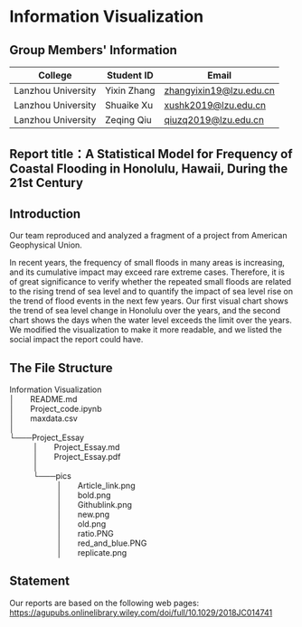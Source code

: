 # Information Visualization

## Group Members' Information
|      College     | Student ID|        Email          |
|------------------|-----------|-----------------------|
|Lanzhou University|Yixin Zhang|zhangyixin19@lzu.edu.cn|
|Lanzhou University|Shuaike Xu |   xushk2019@lzu.edu.cn|
|Lanzhou University|Zeqing Qiu |   qiuzq2019@lzu.edu.cn|

## Report title：A Statistical Model for Frequency of Coastal Flooding in Honolulu, Hawaii, During the 21st Century

## Introduction
Our team reproduced and analyzed a fragment of a project from American Geophysical Union.

In recent years, the frequency of small floods in many areas is increasing, and its cumulative impact may exceed rare extreme cases. Therefore, it is of great significance to verify whether the repeated small floods are related to the rising trend of sea level and to quantify the impact of sea level rise on the trend of flood events in the next few years. Our first visual chart shows the trend of sea level change in Honolulu over the years, and the second chart shows the days when the water level exceeds the limit over the years. We modified the visualization to make it more readable, and we listed the social impact the report could have.

## The File Structure
Information Visualization<br>
│&emsp;&emsp;README.md<br>
│&emsp;&emsp;Project_code.ipynb<br>
│&emsp;&emsp;maxdata.csv<br>
│<br>
└───Project_Essay<br>
&emsp;&emsp;&emsp;│&emsp;&emsp;Project_Essay.md<br>
&emsp;&emsp;&emsp;│&emsp;&emsp;Project_Essay.pdf<br>
&emsp;&emsp;&emsp;│<br>
&emsp;&emsp;&emsp;└───pics<br>
&emsp;&emsp;&emsp;&emsp;&emsp;&emsp;│&emsp;&emsp;Article_link.png<br>
&emsp;&emsp;&emsp;&emsp;&emsp;&emsp;│&emsp;&emsp;bold.png<br>
&emsp;&emsp;&emsp;&emsp;&emsp;&emsp;│&emsp;&emsp;Githublink.png<br>
&emsp;&emsp;&emsp;&emsp;&emsp;&emsp;│&emsp;&emsp;new.png<br>
&emsp;&emsp;&emsp;&emsp;&emsp;&emsp;│&emsp;&emsp;old.png<br>
&emsp;&emsp;&emsp;&emsp;&emsp;&emsp;│&emsp;&emsp;ratio.PNG<br>
&emsp;&emsp;&emsp;&emsp;&emsp;&emsp;│&emsp;&emsp;red_and_blue.PNG<br>
&emsp;&emsp;&emsp;&emsp;&emsp;&emsp;│&emsp;&emsp;replicate.png<br>

## Statement
Our reports are based on the following web pages: https://agupubs.onlinelibrary.wiley.com/doi/full/10.1029/2018JC014741
